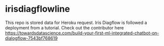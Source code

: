 # irisdiagflowline
This repo is stored data for Heroku request.
Iris Diagflow is followed a deployment from a tutorial. Check out the contributor here https://towardsdatascience.com/build-your-first-ml-integrated-chatbot-on-dialogflow-7543bf768619

